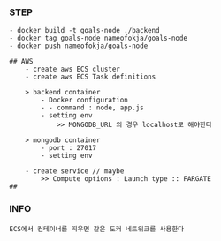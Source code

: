 ### STEP

    - docker build -t goals-node ./backend
    - docker tag goals-node nameofokja/goals-node
    - docker push nameofokja/goals-node

    ## AWS
        - create aws ECS cluster
        - create aws ECS Task definitions

        > backend container
            - Docker configuration
            - - command : node, app.js
            - setting env
                >> MONGODB_URL 의 경우 localhost로 해야한다

        > mongodb container
            - port : 27017
            - setting env

        - create service // maybe
            >> Compute options : Launch type :: FARGATE
    ##

### INFO

    ECS에서 컨테이너를 띄우면 같은 도커 네트워크를 사용한다
